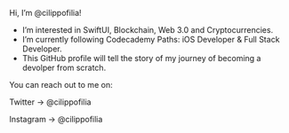 Hi, I’m @cilippofilia!

- I’m interested in SwiftUI, Blockchain, Web 3.0 and Cryptocurrencies.
- I’m currently following Codecademy Paths: iOS Developer & Full Stack Developer.
- This GitHub profile will tell the story of my journey of becoming a devolper from scratch.

You can reach out to me on:

Twitter   -> @cilippofilia

Instagram -> @cilippofilia

<!---
cilippofilia/cilippofilia is a ✨ special ✨ repository because its `README.md` (this file) appears on your GitHub profile.
You can click the Preview link to take a look at your changes.
--->
